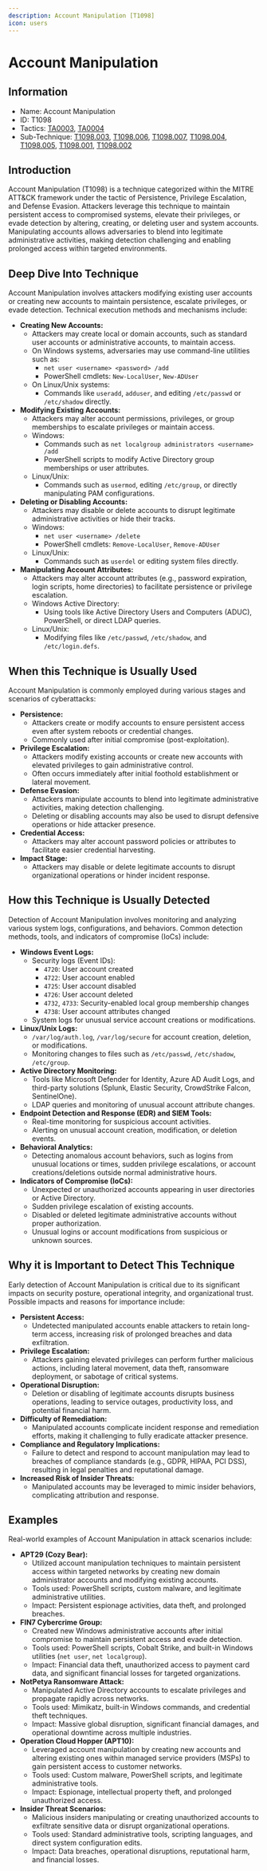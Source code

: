 ```yaml
---
description: Account Manipulation [T1098]
icon: users
---
```


# Account Manipulation

## Information

* Name: Account Manipulation
* ID: T1098
* Tactics: [TA0003](../../ta0003/), [TA0004](../)
* Sub-Technique: [T1098.003](t1098.003.md), [T1098.006](t1098.006.md), [T1098.007](t1098.007.md), [T1098.004](t1098.004.md), [T1098.005](t1098.005.md), [T1098.001](t1098.001.md), [T1098.002](t1098.002.md)

## Introduction

Account Manipulation (T1098) is a technique categorized within the MITRE ATT\&CK framework under the tactic of Persistence, Privilege Escalation, and Defense Evasion. Attackers leverage this technique to maintain persistent access to compromised systems, elevate their privileges, or evade detection by altering, creating, or deleting user and system accounts. Manipulating accounts allows adversaries to blend into legitimate administrative activities, making detection challenging and enabling prolonged access within targeted environments.

## Deep Dive Into Technique

Account Manipulation involves attackers modifying existing user accounts or creating new accounts to maintain persistence, escalate privileges, or evade detection. Technical execution methods and mechanisms include:

* **Creating New Accounts:**
  * Attackers may create local or domain accounts, such as standard user accounts or administrative accounts, to maintain access.
  * On Windows systems, adversaries may use command-line utilities such as:
    * `net user <username> <password> /add`
    * PowerShell cmdlets: `New-LocalUser`, `New-ADUser`
  * On Linux/Unix systems:
    * Commands like `useradd`, `adduser`, and editing `/etc/passwd` or `/etc/shadow` directly.
* **Modifying Existing Accounts:**
  * Attackers may alter account permissions, privileges, or group memberships to escalate privileges or maintain access.
  * Windows:
    * Commands such as `net localgroup administrators <username> /add`
    * PowerShell scripts to modify Active Directory group memberships or user attributes.
  * Linux/Unix:
    * Commands such as `usermod`, editing `/etc/group`, or directly manipulating PAM configurations.
* **Deleting or Disabling Accounts:**
  * Attackers may disable or delete accounts to disrupt legitimate administrative activities or hide their tracks.
  * Windows:
    * `net user <username> /delete`
    * PowerShell cmdlets: `Remove-LocalUser`, `Remove-ADUser`
  * Linux/Unix:
    * Commands such as `userdel` or editing system files directly.
* **Manipulating Account Attributes:**
  * Attackers may alter account attributes (e.g., password expiration, login scripts, home directories) to facilitate persistence or privilege escalation.
  * Windows Active Directory:
    * Using tools like Active Directory Users and Computers (ADUC), PowerShell, or direct LDAP queries.
  * Linux/Unix:
    * Modifying files like `/etc/passwd`, `/etc/shadow`, and `/etc/login.defs`.

## When this Technique is Usually Used

Account Manipulation is commonly employed during various stages and scenarios of cyberattacks:

* **Persistence:**
  * Attackers create or modify accounts to ensure persistent access even after system reboots or credential changes.
  * Commonly used after initial compromise (post-exploitation).
* **Privilege Escalation:**
  * Attackers modify existing accounts or create new accounts with elevated privileges to gain administrative control.
  * Often occurs immediately after initial foothold establishment or lateral movement.
* **Defense Evasion:**
  * Attackers manipulate accounts to blend into legitimate administrative activities, making detection challenging.
  * Deleting or disabling accounts may also be used to disrupt defensive operations or hide attacker presence.
* **Credential Access:**
  * Attackers may alter account password policies or attributes to facilitate easier credential harvesting.
* **Impact Stage:**
  * Attackers may disable or delete legitimate accounts to disrupt organizational operations or hinder incident response.

## How this Technique is Usually Detected

Detection of Account Manipulation involves monitoring and analyzing various system logs, configurations, and behaviors. Common detection methods, tools, and indicators of compromise (IoCs) include:

* **Windows Event Logs:**
  * Security logs (Event IDs):
    * `4720`: User account created
    * `4722`: User account enabled
    * `4725`: User account disabled
    * `4726`: User account deleted
    * `4732`, `4733`: Security-enabled local group membership changes
    * `4738`: User account attributes changed
  * System logs for unusual service account creations or modifications.
* **Linux/Unix Logs:**
  * `/var/log/auth.log`, `/var/log/secure` for account creation, deletion, or modifications.
  * Monitoring changes to files such as `/etc/passwd`, `/etc/shadow`, `/etc/group`.
* **Active Directory Monitoring:**
  * Tools like Microsoft Defender for Identity, Azure AD Audit Logs, and third-party solutions (Splunk, Elastic Security, CrowdStrike Falcon, SentinelOne).
  * LDAP queries and monitoring of unusual account attribute changes.
* **Endpoint Detection and Response (EDR) and SIEM Tools:**
  * Real-time monitoring for suspicious account activities.
  * Alerting on unusual account creation, modification, or deletion events.
* **Behavioral Analytics:**
  * Detecting anomalous account behaviors, such as logins from unusual locations or times, sudden privilege escalations, or account creations/deletions outside normal administrative hours.
* **Indicators of Compromise (IoCs):**
  * Unexpected or unauthorized accounts appearing in user directories or Active Directory.
  * Sudden privilege escalation of existing accounts.
  * Disabled or deleted legitimate administrative accounts without proper authorization.
  * Unusual logins or account modifications from suspicious or unknown sources.

## Why it is Important to Detect This Technique

Early detection of Account Manipulation is critical due to its significant impacts on security posture, operational integrity, and organizational trust. Possible impacts and reasons for importance include:

* **Persistent Access:**
  * Undetected manipulated accounts enable attackers to retain long-term access, increasing risk of prolonged breaches and data exfiltration.
* **Privilege Escalation:**
  * Attackers gaining elevated privileges can perform further malicious actions, including lateral movement, data theft, ransomware deployment, or sabotage of critical systems.
* **Operational Disruption:**
  * Deletion or disabling of legitimate accounts disrupts business operations, leading to service outages, productivity loss, and potential financial harm.
* **Difficulty of Remediation:**
  * Manipulated accounts complicate incident response and remediation efforts, making it challenging to fully eradicate attacker presence.
* **Compliance and Regulatory Implications:**
  * Failure to detect and respond to account manipulation may lead to breaches of compliance standards (e.g., GDPR, HIPAA, PCI DSS), resulting in legal penalties and reputational damage.
* **Increased Risk of Insider Threats:**
  * Manipulated accounts may be leveraged to mimic insider behaviors, complicating attribution and response.

## Examples

Real-world examples of Account Manipulation in attack scenarios include:

* **APT29 (Cozy Bear):**
  * Utilized account manipulation techniques to maintain persistent access within targeted networks by creating new domain administrator accounts and modifying existing accounts.
  * Tools used: PowerShell scripts, custom malware, and legitimate administrative utilities.
  * Impact: Persistent espionage activities, data theft, and prolonged breaches.
* **FIN7 Cybercrime Group:**
  * Created new Windows administrative accounts after initial compromise to maintain persistent access and evade detection.
  * Tools used: PowerShell scripts, Cobalt Strike, and built-in Windows utilities (`net user`, `net localgroup`).
  * Impact: Financial data theft, unauthorized access to payment card data, and significant financial losses for targeted organizations.
* **NotPetya Ransomware Attack:**
  * Manipulated Active Directory accounts to escalate privileges and propagate rapidly across networks.
  * Tools used: Mimikatz, built-in Windows commands, and credential theft techniques.
  * Impact: Massive global disruption, significant financial damages, and operational downtime across multiple industries.
* **Operation Cloud Hopper (APT10):**
  * Leveraged account manipulation by creating new accounts and altering existing ones within managed service providers (MSPs) to gain persistent access to customer networks.
  * Tools used: Custom malware, PowerShell scripts, and legitimate administrative tools.
  * Impact: Espionage, intellectual property theft, and prolonged unauthorized access.
* **Insider Threat Scenarios:**
  * Malicious insiders manipulating or creating unauthorized accounts to exfiltrate sensitive data or disrupt organizational operations.
  * Tools used: Standard administrative tools, scripting languages, and direct system configuration edits.
  * Impact: Data breaches, operational disruptions, reputational harm, and financial losses.
